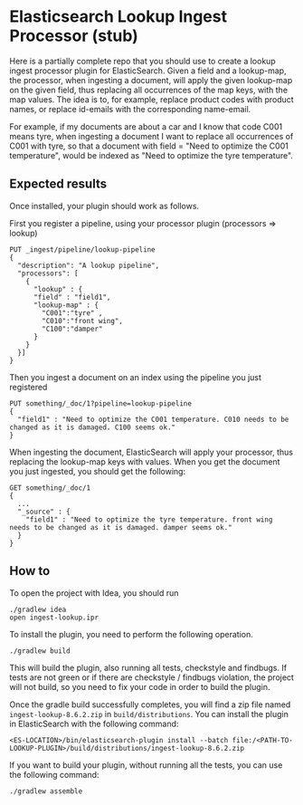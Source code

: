 # Elasticsearch Lookup Ingest Processor (stub)

Here is a partially complete repo that you should use to create a lookup ingest processor plugin for ElasticSearch. Given a field and a lookup-map, the processor, when ingesting a document, will apply the given lookup-map on the given field, thus replacing all occurrences of the map keys, with the map values. The idea is to, for example, replace product codes with product names, or replace id-emails with the corresponding name-email.

For example, if my documents are about a car and I know that code C001 means tyre, when ingesting a document I want to replace all occurrences of C001 with tyre, so that a document with field = "Need to optimize the C001 temperature", would be indexed as "Need to optimize the tyre temperature".


## Expected results


Once installed, your plugin should work as follows.

First you register a pipeline, using your processor plugin (processors => lookup)


```
PUT _ingest/pipeline/lookup-pipeline
{
  "description": "A lookup pipeline",
  "processors": [
    {
      "lookup" : {
      "field" : "field1",
      "lookup-map" : {
        "C001":"tyre" ,
        "C010":"front wing",
        "C100":"damper"
      }
    }
  }]
}
```

Then you ingest a document on an index using the pipeline you just registered

```
PUT something/_doc/1?pipeline=lookup-pipeline
{
  "field1" : "Need to optimize the C001 temperature. C010 needs to be changed as it is damaged. C100 seems ok."
}
```

When ingesting the document, ElasticSearch will apply your processor, thus replacing the lookup-map keys with values. When you get the document you just ingested, you should get the following:

```
GET something/_doc/1
{
  ...
  "_source" : {
    "field1" : "Need to optimize the tyre temperature. front wing needs to be changed as it is damaged. damper seems ok."
  }
}
```


## How to

To open the project with Idea, you should run

```
./gradlew idea
open ingest-lookup.ipr
```

To install the plugin, you need to perform the following operation.

```bash
./gradlew build
```

This will build the plugin, also running all tests, checkstyle and findbugs. If tests are not green or if there are checkstyle / findbugs violation, the project will not build, so you need to fix your code in order to build the plugin.

Once the gradle build successfully completes, you will find a zip file named `ingest-lookup-8.6.2.zip` in `build/distributions`. You can install the plugin in ElasticSearch with the following command:

```
<ES-LOCATION>/bin/elasticsearch-plugin install --batch file:/<PATH-TO-LOOKUP-PLUGIN>/build/distributions/ingest-lookup-8.6.2.zip
```

If you want to build your plugin, without running all the tests, you can use the following command:

```bash
./gradlew assemble
```
